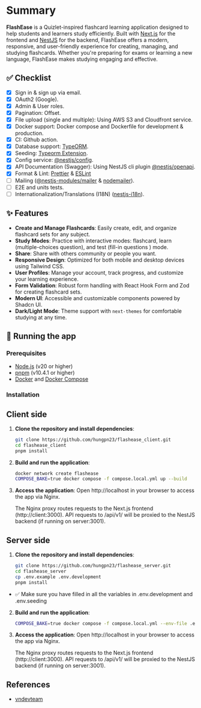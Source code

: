 # Summary

**FlashEase** is a Quizlet-inspired flashcard learning application designed to help students and learners study efficiently. Built with [Next.js](https://nextjs.org/) for the frontend and [NestJS](https://nestjs.com/) for the backend, FlashEase offers a modern, responsive, and user-friendly experience for creating, managing, and studying flashcards. Whether you're preparing for exams or learning a new language, FlashEase makes studying engaging and effective.

## ✅ Checklist

- [x] Sign in & sign up via email.
- [x] OAuth2 (Google).
- [x] Admin & User roles.
- [x] Pagination: Offset.
- [x] File upload (single and multiple): Using AWS S3 and Cloudfront service.
- [x] Docker support: Docker compose and Dockerfile for development & production.
- [x] CI: Github action.
- [x] Database support: [TypeORM](https://www.npmjs.com/package/typeorm).
- [x] Seeding: [Typeorm Extension](https://www.npmjs.com/package/typeorm-extension).
- [x] Config service: [@nestjs/config](https://docs.nestjs.com/techniques/configuration).
- [x] API Documentation (Swagger): Using NestJS cli plugin [@nestjs/openapi](https://docs.nestjs.com/openapi/cli-plugin).
- [x] Format & Lint: [Prettier](https://www.npmjs.com/package/prettier) & [ESLint](https://www.npmjs.com/package/eslint)
- [ ] Mailing ([@nestjs-modules/mailer](https://www.npmjs.com/package/@nestjs-modules/mailer) & [nodemailer](https://www.npmjs.com/package/nodemailer)).
- [ ] E2E and units tests.
- [ ] Internationalization/Translations (I18N) ([nestjs-i18n](https://www.npmjs.com/package/nestjs-i18n)).

## ✨ Features

- **Create and Manage Flashcards**: Easily create, edit, and organize flashcard sets for any subject.
- **Study Modes**: Practice with interactive modes: flashcard, learn (multiple-choices question), and test (fill-in questions
  ) mode.
- **Share**: Share with others community or people you want.
- **Responsive Design**: Optimized for both mobile and desktop devices using Tailwind CSS.
- **User Profiles**: Manage your account, track progress, and customize your learning experience.
- **Form Validation**: Robust form handling with React Hook Form and Zod for creating flashcard sets.
- **Modern UI**: Accessible and customizable components powered by Shadcn UI.
- **Dark/Light Mode**: Theme support with `next-themes` for comfortable studying at any time.

## 🚀 Running the app

### Prerequisites

- [Node.js](https://nodejs.org/) (v20 or higher)
- [pnpm](https://pnpm.io/) (v10.4.1 or higher)
- [Docker](https://www.docker.com/) and [Docker Compose](https://docs.docker.com/compose/)

### Installation

## Client side

1. **Clone the repository and install dependencies**:

   ```bash
   git clone https://github.com/hungpn23/flashease_client.git
   cd flashease_client
   pnpm install
   ```

2. **Build and run the application**:

   ```bash
   docker network create flashease
   COMPOSE_BAKE=true docker compose -f compose.local.yml up --build
   ```

3. **Access the application**:
   Open http://localhost in your browser to access the app via Nginx.

   The Nginx proxy routes requests to the Next.js frontend (http://client:3000).
   API requests to /api/v1/ will be proxied to the NestJS backend (if running on server:3001).

## Server side

1. **Clone the repository and install dependencies**:

   ```bash
   git clone https://github.com/hungpn23/flashease_server.git
   cd flashease_server
   cp .env.example .env.development
   pnpm install
   ```

- ✅ Make sure you have filled in all the variables in .env.development and .env.seeding

2. **Build and run the application**:

   ```bash
   COMPOSE_BAKE=true docker compose -f compose.local.yml --env-file .env.development up -d --build
   ```

3. **Access the application**:
   Open http://localhost in your browser to access the app via Nginx.

   The Nginx proxy routes requests to the Next.js frontend (http://client:3000).
   API requests to /api/v1/ will be proxied to the NestJS backend (if running on server:3001).

## References

- [vndevteam](https://github.com/vndevteam/nestjs-boilerplate)
